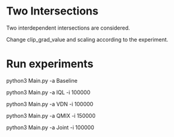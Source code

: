 # Two Intersections

Two interdependent intersections are considered. 


Change clip_grad_value and scaling according to the experiment.

# Run experiments

python3 Main.py -a Baseline 

python3 Main.py -a IQL -i 100000

python3 Main.py -a VDN -i 100000

python3 Main.py -a QMIX -i 150000

python3 Main.py -a Joint -i 100000

